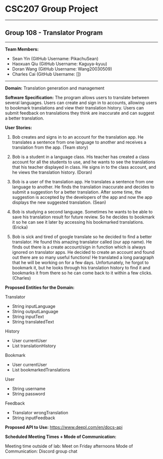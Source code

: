 # CSC207 Group Project

* * *

## Group 108 - Translator Program

* * * 

**Team Members:**
- Sean Yin (GitHub Username: PikachuSean)
- Haoxuan Qiu (GitHub Username: Kaguya-kyuu)
- Doran Wang (GitHub Username: Wang20030509)
- Charles Cai (GitHub Username: [])

* * *

**Domain:** Translation generation and management

**Software Specification:**
The program allows users to translate between several languages. Users can create and sign in to accounts, allowing users to bookmark translations and view their translation history. Users can submit feedback on translations they think are inaccurate and can suggest a better translation.

**User Stories:**
1. Bob creates and signs in to an account for the translation app. He translates a sentence from one language to another and receives a translation from the app. (Team story)

2. Bob is a student in a language class. His teacher has created a class account for all the students to use, and he wants to see the translations that his teacher displayed in class. He signs in to the class account, and he views the translation history. (Doran)

3. Bob is a user of the translation app. He translates a sentence from one language to another. He finds the translation inaccurate and decides to submit a suggestion for a better translation. After some time, the suggestion is accepted by the developers of the app and now the app displays the new suggested translation. (Sean)

4. Bob is studying a second language. Sometimes he wants to be able to save his translation result for future review. So he decides to bookmark it so he can see it later by accessing his bookmarked translations. (Ericka)

5. Bob is sick and tired of google translate so he decided to find a better translator. He found this amazing translator called (our app name). He finds out there is a create account/sign in function which is always ignored on translator apps. He decided to create an account and found out there are so many useful functions! He translated a long paragraph that he will be working on for a few days. Unfortunately, he forgot to bookmark it, but he looks through his translation history to find it and bookmarks it from there so he can come back to it within a few clicks. (Charles)

**Proposed Entities for the Domain:**

Translator
- String inputLanguage
- String outputLanguage
- String inputText
- String translatedText

History
- User currentUser
- List<Translator> translationHistory

Bookmark
- User currentUser
- List<Translator> bookmarkedTranslations

User
- String username
- String password

Feedback
- Translator wrongTranslation
- String inputFeedback

**Proposed API to Use:**
https://www.deepl.com/en/docs-api

**Scheduled Meeting Times + Mode of Communication:**

Meeting time outside of lab: Meet on Friday afternoons
Mode of Communication: Discord group chat
